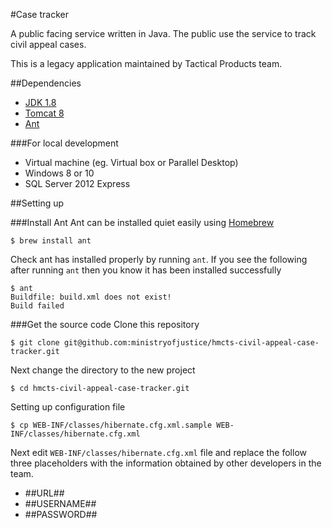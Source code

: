 #Case tracker

A public facing service written in Java. The public use the service to track civil appeal cases.

This is a legacy application maintained by Tactical Products team.


##Dependencies 
- [JDK 1.8](http://www.oracle.com/technetwork/java/javase/downloads/jdk8-downloads-2133151.html)
- [Tomcat 8](https://tomcat.apache.org/download-80.cgi)
- [Ant](http://ant.apache.org/bindownload.cgi)

###For local development

- Virtual machine (eg. Virtual box or Parallel Desktop)
- Windows 8 or 10
- SQL Server 2012 Express


##Setting up


###Install Ant
Ant can be installed quiet easily using [Homebrew](http://brew.sh/)

```
$ brew install ant
```
Check ant has installed properly by running ```ant```. If you see the following after running ```ant``` then you know it has been installed successfully

```
$ ant
Buildfile: build.xml does not exist!
Build failed
```


###Get the source code
Clone this repository

```
$ git clone git@github.com:ministryofjustice/hmcts-civil-appeal-case-tracker.git
```

Next change the directory to the new project 

```
$ cd hmcts-civil-appeal-case-tracker.git
```

Setting up configuration file

```
$ cp WEB-INF/classes/hibernate.cfg.xml.sample WEB-INF/classes/hibernate.cfg.xml
```
Next edit ```WEB-INF/classes/hibernate.cfg.xml``` file and replace the follow three placeholders with the information obtained by other developers in the team.

- &#35;&#35;URL&#35;&#35;
- &#35;&#35;USERNAME&#35;&#35;
- &#35;&#35;PASSWORD&#35;&#35;